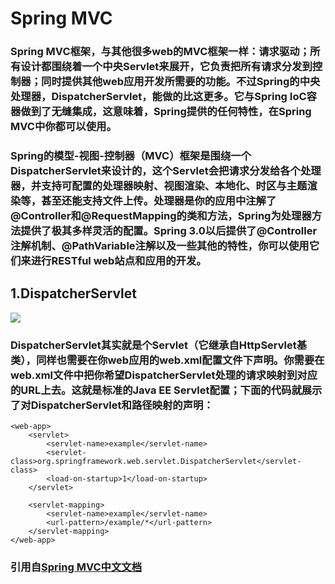 # Spring MVC
### Spring MVC框架，与其他很多web的MVC框架一样：请求驱动；所有设计都围绕着一个中央Servlet来展开，它负责把所有请求分发到控制器；同时提供其他web应用开发所需要的功能。不过Spring的中央处理器，DispatcherServlet，能做的比这更多。它与Spring IoC容器做到了无缝集成，这意味着，Spring提供的任何特性，在Spring MVC中你都可以使用。
### Spring的模型-视图-控制器（MVC）框架是围绕一个DispatcherServlet来设计的，这个Servlet会把请求分发给各个处理器，并支持可配置的处理器映射、视图渲染、本地化、时区与主题渲染等，甚至还能支持文件上传。处理器是你的应用中注解了@Controller和@RequestMapping的类和方法，Spring为处理器方法提供了极其多样灵活的配置。Spring 3.0以后提供了@Controller注解机制、@PathVariable注解以及一些其他的特性，你可以使用它们来进行RESTful web站点和应用的开发。

## 1.DispatcherServlet
![](https://i.imgur.com/yjwiAwW.jpg)
### DispatcherServlet其实就是个Servlet（它继承自HttpServlet基类），同样也需要在你web应用的web.xml配置文件下声明。你需要在web.xml文件中把你希望DispatcherServlet处理的请求映射到对应的URL上去。这就是标准的Java EE Servlet配置；下面的代码就展示了对DispatcherServlet和路径映射的声明：
	<web-app>
	    <servlet>
	        <servlet-name>example</servlet-name>
	        <servlet-class>org.springframework.web.servlet.DispatcherServlet</servlet-class>
	        <load-on-startup>1</load-on-startup>
	    </servlet>
	
	    <servlet-mapping>
	        <servlet-name>example</servlet-name>
	        <url-pattern>/example/*</url-pattern>
	    </servlet-mapping>
	</web-app>


### 引用自<a href="https://linesh.gitbooks.io/spring-mvc-documentation-linesh-translation/content/">Spring MVC中文文档</a>